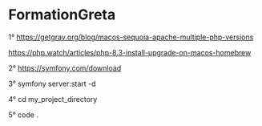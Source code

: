 # FormationGreta

1° https://getgrav.org/blog/macos-sequoia-apache-multiple-php-versions

https://php.watch/articles/php-8.3-install-upgrade-on-macos-homebrew

2° https://symfony.com/download

3° symfony server:start -d

4° cd my_project_directory

5° code .
